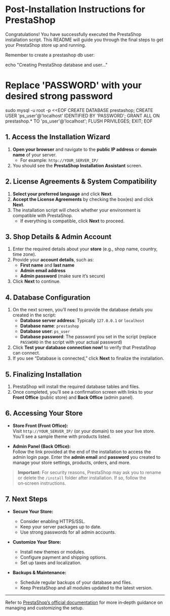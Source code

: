 # Post‑Installation Instructions for PrestaShop

Congratulations! You have successfully executed the PrestaShop installation script. This README will guide you through the final steps to get your PrestaShop store up and running.

Remember to create a prestashop db user: 

echo "Creating PrestaShop database and user..."
# Replace 'PASSWORD' with your desired strong password
sudo mysql -u root -p <<EOF
CREATE DATABASE prestashop;
CREATE USER 'ps_user'@'localhost' IDENTIFIED BY 'PASSWORD';
GRANT ALL ON prestashop.* TO 'ps_user'@'localhost';
FLUSH PRIVILEGES;
EXIT;
EOF

## 1. Access the Installation Wizard

1. **Open your browser** and navigate to the **public IP address** or **domain name** of your server.  
   - For example: `http://YOUR_SERVER_IP/`  
2. You should see the **PrestaShop Installation Assistant** screen.

## 2. License Agreements & System Compatibility

1. **Select your preferred language** and click **Next**.  
2. **Accept the License Agreements** by checking the box(es) and click **Next**.  
3. The installation script will check whether your environment is compatible with PrestaShop.  
   - If everything is compatible, click **Next** to proceed.

## 3. Shop Details & Admin Account

1. Enter the required details about your **store** (e.g., shop name, country, time zone).  
2. Provide your **account details**, such as:
   - **First name** and **last name**
   - **Admin email address**
   - **Admin password** (make sure it’s secure)
3. Click **Next** to continue.

## 4. Database Configuration

1. On the next screen, you’ll need to provide the database details you created in the script:
   - **Database server address**: Typically `127.0.0.1` or `localhost`
   - **Database name**: `prestashop`
   - **Database user**: `ps_user`
   - **Database password**: The password you set in the script (replace `PASSWORD` in the script with your actual password)
2. Click **Test your database connection now!** to verify that PrestaShop can connect.  
3. If you see “Database is connected,” click **Next** to finalize the installation.

## 5. Finalizing Installation

1. PrestaShop will install the required database tables and files.  
2. Once completed, you’ll see a confirmation screen with links to your **Front Office** (public store) and **Back Office** (admin panel).

## 6. Accessing Your Store

- **Store Front (Front Office):**  
  Visit `http://YOUR_SERVER_IP/` (or your domain) to see your live store. You’ll see a sample theme with products listed.  

- **Admin Panel (Back Office):**  
  Follow the link provided at the end of the installation to access the admin login page. Enter the **admin email** and **password** you created to manage your store settings, products, orders, and more.

> **Important:** For security reasons, PrestaShop may ask you to rename or delete the `/install` folder after installation. If so, follow the on‑screen instructions.

## 7. Next Steps

- **Secure Your Store:**  
  - Consider enabling HTTPS/SSL.
  - Keep your server packages up to date.
  - Use strong passwords for all admin accounts.

- **Customize Your Store:**  
  - Install new themes or modules.
  - Configure payment and shipping options.
  - Set up taxes and localization.

- **Backups & Maintenance:**  
  - Schedule regular backups of your database and files.
  - Keep PrestaShop and all modules updated to the latest version.

---

Refer to [PrestaShop’s official documentation](https://docs.prestashop.com/) for more in‑depth guidance on managing and customizing the setup. 